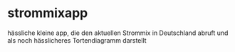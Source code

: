 # strommixapp

hässliche kleine app, die den aktuellen Strommix in Deutschland abruft und als noch hässlicheres Tortendiagramm darstellt
